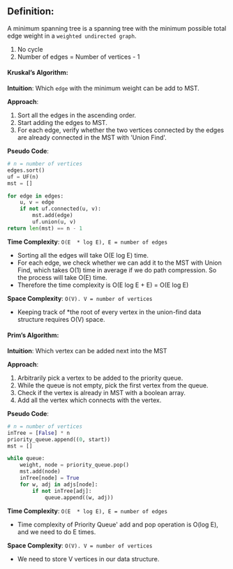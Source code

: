 ## Definition:
A minimum spanning tree is a spanning tree with the minimum possible total edge weight in a `weighted undirected graph`. 
1. No cycle
2. Number of edges = Number of vertices - 1

#### Kruskal’s Algorithm:
**Intuition**: Which `edge` with the minimum weight can be add to MST.

**Approach**:
1. Sort all the edges in the ascending order.
2. Start adding the edges to MST.
3. For each edge, verify whether the two vertices connected by the edges are already connected in the MST with 'Union Find'.

**Pseudo Code**:
```python
# n = number of vertices 
edges.sort()
uf = UF(n)
mst = []

for edge in edges:
    u, v = edge
    if not uf.connected(u, v):
        mst.add(edge)
        uf.union(u, v)
return len(mst) == n - 1
```

**Time Complexity**:  `O(E  * log E), E = number of edges`
* Sorting all the edges will take O(E log E) time.
* For each edge, we check whether we can add it to the MST with Union Find, which takes O(1) time in average if we do path compression. So the process will take O(E) time.
* Therefore the time complexity is O(E log E + E) = O(E log E)

**Space Complexity**: `O(V). V = number of vertices`
* Keeping track of *the root of every vertex in the union-find data structure requires O(V) space. 

#### Prim’s Algorithm:

**Intuition**:  Which vertex can be added next into the MST

**Approach**:
1. Arbitrarily pick a vertex to be added to the priority queue.
2. While the queue is not empty, pick the first vertex from the queue.
3. Check if the vertex is already in MST with a boolean array.
4. Add all the vertex which connects with the vertex.

**Pseudo Code**:
```python
# n = number of vertices 
inTree = [False] * n
priority_queue.append((0, start))
mst = []

while queue:
    weight, node = priority_queue.pop()
    mst.add(node)
    inTree[node] = True
    for w, adj in adjs[node]:
        if not inTree[adj]:
            queue.append((w, adj))
```

**Time Complexity**:  `O(E  * log E), E = number of edges`
* Time complexity of Priority Queue' add and pop operation is O(log E), and we need to do E times.


**Space Complexity**: `O(V). V = number of vertices`
* We need to store V vertices in our data structure.